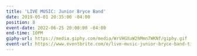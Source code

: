 ```yaml
---
title: 'LIVE MUSIC: Junior Bryce Band'
date: 2019-05-01 20:35:00 -04:00
position: 8
event-date: 2022-06-25 20:00:00 -04:00
end-time: 10PM
giphy-url: https://media.giphy.com/media/WrVHGXuW2hMmn7WKNf/giphy.gif
event-url: https://www.eventbrite.com/e/live-music-junior-bryce-band-tickets-344241434397
---
```



